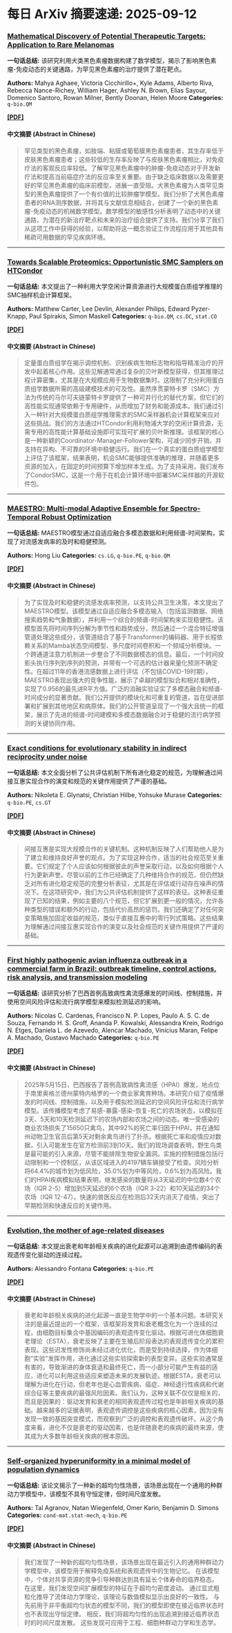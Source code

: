 # 每日 ArXiv 摘要速递: 2025-09-12

### [Mathematical Discovery of Potential Therapeutic Targets: Application to Rare Melanomas](https://arxiv.org/abs/2509.08013)

**一句话总结:** 该研究利用犬类黑色素瘤数据构建了数学模型，揭示了影响黑色素瘤-免疫动态的关键通路，为罕见黑色素瘤的治疗提供了潜在靶点。

**Authors:** Mahya Aghaee, Victoria Cicchirillo+, Kyle Adams, Alberto Riva, Rebecca Nance-Richey, William Hager, Ashley N. Brown, Elias Sayour, Domenico Santoro, Rowan Milner, Bently Doonan, Helen Moore
**Categories:** `q-bio.QM`

[**[PDF]**](https://arxiv.org/pdf/2509.08013)

#### 中文摘要 (Abstract in Chinese)

> 罕见类型的黑色素瘤，如肢端、粘膜或葡萄膜黑色素瘤患者，其生存率低于皮肤黑色素瘤患者；这些较低的生存率反映了与皮肤黑色素瘤相比，对免疫疗法的客观反应率较低。了解罕见黑色素瘤中的肿瘤-免疫动态对于开发新疗法和提高当前癌症疗法的反应率至关重要。由于缺乏临床数据以及需要更好的罕见黑色素瘤的临床前模型，进展一直受阻。犬黑色素瘤为人类罕见类型的黑色素瘤提供了一个有价值的比较肿瘤学模型。我们分析了犬黑色素瘤患者的RNA测序数据，并将其与文献信息相结合，创建了一个新的黑色素瘤-免疫动态的机械数学模型。数学模型的敏感性分析表明了动态中的关键通路，为潜在的新治疗靶点和未来的治疗组合提供了支持。我们分享了我们从这项工作中获得的经验，以帮助将这一概念验证工作流程应用于其他具有稀疏可用数据的罕见疾病环境。

---

### [Towards Scalable Proteomics: Opportunistic SMC Samplers on HTCondor](https://arxiv.org/abs/2509.08020)

**一句话总结:** 本文提出了一种利用大学空闲计算资源进行大规模蛋白质组学推理的SMC抽样机会计算框架。

**Authors:** Matthew Carter, Lee Devlin, Alexander Philips, Edward Pyzer-Knapp, Paul Spirakis, Simon Maskell
**Categories:** `q-bio.QM`, `cs.DC`, `stat.CO`

[**[PDF]**](https://arxiv.org/pdf/2509.08020)

#### 中文摘要 (Abstract in Chinese)

> 定量蛋白质组学在揭示调控机制、识别疾病生物标志物和指导精准治疗的开发中起着核心作用。这些见解通常通过复杂的贝叶斯模型获得，但其推理过程计算密集，尤其是在大规模应用于生物数据集时。这限制了充分利用蛋白质组学数据所需的高级建模技术的可及性。虽然序贯蒙特卡罗（SMC）方法为传统的马尔可夫链蒙特卡罗提供了一种可并行化的替代方案，但它们的高性能实现通常依赖于专用硬件，从而增加了财务和能源成本。我们通过引入一种针对大规模蛋白质组学推理需求的SMC采样器机会计算框架来应对这些挑战。我们的方法通过HTCondor利用利物浦大学的空闲计算资源，无需专用的高性能计算基础设施即可实现可扩展的贝叶斯推理。该框架的核心是一种新颖的Coordinator-Manager-Follower架构，可减少同步开销，并支持在异构、不可靠的环境中稳健运行。我们在一个真实的蛋白质组学模型上评估了该框架，结果表明，机会SMC能够提供准确的推理，并随着更多资源的加入，在固定的时间预算下增加样本生成。为了支持采用，我们发布了CondorSMC，这是一个用于在机会计算环境中部署SMC采样器的开源软件包。

---

### [MAESTRO: Multi-modal Adaptive Ensemble for Spectro-Temporal Robust Optimization](https://arxiv.org/abs/2509.08578)

**一句话总结:** MAESTRO模型通过自适应融合多模态数据和利用频谱-时间架构，实现了对流感发病率的及时和稳健预测。

**Authors:** Hong Liu
**Categories:** `cs.LG`, `q-bio.PE`, `q-bio.QM`

[**[PDF]**](https://arxiv.org/pdf/2509.08578)

#### 中文摘要 (Abstract in Chinese)

> 为了实现及时和稳健的流感发病率预测，以支持公共卫生决策，本文提出了MAESTRO模型。该模型通过自适应融合多模态输入（包括监测数据、网络搜索趋势和气象数据），并利用一个综合的频谱-时间架构来实现稳健性。该模型首先将时间序列分解为季节性和趋势成分，然后通过一个混合特征增强管道处理这些成分，该管道结合了基于Transformer的编码器、用于长程依赖关系的Mamba状态空间模型、多尺度时间卷积和一个频域分析模块。一个跨通道注意力机制进一步整合了不同数据模态的信息。最后，一个时间投影头执行序列到序列的预测，并带有一个可选的估计器来量化预测不确定性。在超过11年的香港流感数据上进行评估（不包括COVID-19时期），MAESTRO表现出强大的竞争性能，展示了卓越的模型拟合和相对准确性，实现了0.956的最先进R平方值。广泛的消融实验证实了多模态融合和频谱-时间成分的显著贡献。我们公开提供的模块化和可重复的管道，旨在促进部署和扩展到其他地区和病原体。我们的公开管道呈现了一个强大且统一的框架，展示了先进的频谱-时间建模和多模态数据融合对于稳健的流行病学预测的关键协同作用。

---

### [Exact conditions for evolutionary stability in indirect reciprocity under noise](https://arxiv.org/abs/2509.08006)

**一句话总结:** 本文全面分析了公共评估机制下所有进化稳定的规范，为理解通过间接互惠实现合作的演变和规范的关键作用提供了严谨的基础。

**Authors:** Nikoleta E. Glynatsi, Christian Hilbe, Yohsuke Murase
**Categories:** `q-bio.PE`, `cs.GT`

[**[PDF]**](https://arxiv.org/pdf/2509.08006)

#### 中文摘要 (Abstract in Chinese)

> 间接互惠是实现大规模合作的关键机制。这种机制反映了人们帮助他人是为了建立和维持良好声誉的观点。为了实现这种合作，适当的社会规范至关重要。它们规定了个人应该如何根据彼此的声誉采取行动，以及如何根据个人行为更新声誉。尽管以前的工作已经确定了几种维持合作的规范，但仍然缺乏对所有进化稳定规范的完整分析表征，尤其是在评估或行动存在噪声的情况下。在这项研究中，我们为公共评估机制提供了这样的表征。这种表征重现了已知的结果，例如主要的八个规范，但它扩展到更一般的情况，允许各种类型的错误和额外的行动，包括代价高昂的惩罚。我们还确定了对任何突变策略施加固定收益的规范，类似于直接互惠中的零行列式策略。这些结果为理解通过间接互惠实现合作的演变以及社会规范的关键作用提供了严谨的基础。

---

### [First highly pathogenic avian influenza outbreak in a commercial farm in Brazil: outbreak timeline, control actions, risk analysis, and transmission modeling](https://arxiv.org/abs/2509.08492)

**一句话总结:** 该研究分析了巴西首例高致病性禽流感爆发的时间线、控制措施，并使用空间风险评估和流行病学模型来模拟检测延迟的影响。

**Authors:** Nicolas C. Cardenas, Francisco N. P. Lopes, Paulo A. S. C. de Souza, Fernando H. S. Groff, Ananda P. Kowalski, Alessandra Krein, Rodrigo N. Etges, Daniela L. de Azevedo, Alencar Machado, Vinícius Maran, Felipe A. Machado, Gustavo Machado
**Categories:** `q-bio.PE`

[**[PDF]**](https://arxiv.org/pdf/2509.08492)

#### 中文摘要 (Abstract in Chinese)

> 2025年5月15日，巴西报告了首例高致病性禽流感（HPAI）爆发，地点位于南里奥格兰德州蒙特内格罗的一个商业家禽育种场。本研究介绍了疫情爆发的时间线、控制措施，以及用于模拟检测延迟的空间风险评估和流行病学模型。该传播模型考虑了易感-暴露-感染-恢复-死亡的农场状态，以模拟在3天、5天和10天检测延迟下的农场内部和农场之间的动态。唯一受感染的商业农场损失了15650只禽鸟，其中92%的死亡率归因于HPAI，并在通知州动物卫生官员后第5天对剩余禽鸟进行了扑杀。根据死亡率和疫情应对数据，引入可能发生在官方检测前3到10天。我们的现场调查表明，野生鸟类是最可能的引入来源，尽管不能排除生物安全漏洞。实施的控制措施包括行动限制和一个控制区，从该区域进入的4197辆车辆接受了检查。风险分析将64.4%的城市划为低风险，35.0%划为中等风险，0.6%划为高风险。我们的HPAI疾病模拟结果表明，继发感染的数量将从3天延迟的中位数4个农场（IQR 2-5）增加到5天延迟的6个农场（IQR 3-22）和10天延迟的34个农场（IQR 12-47）。快速的兽医反应在检测后32天内消灭了疫情，突出了早期检测和快速反应的关键作用。

---

### [Evolution, the mother of age-related diseases](https://arxiv.org/abs/2509.08806)

**一句话总结:** 本文提出衰老和年龄相关疾病的进化起源可以追溯到由遗传编码的表观遗传变化驱动的连续过程。

**Authors:** Alessandro Fontana
**Categories:** `q-bio.PE`

[**[PDF]**](https://arxiv.org/pdf/2509.08806)

#### 中文摘要 (Abstract in Chinese)

> 衰老和年龄相关疾病的进化起源一直是生物学中的一个基本问题。本研究关注的是最近提出的一个框架，该框架将发育和衰老概念化为一个连续的过程，由细胞目标集合中基因编码的表观遗传变化驱动。根据可进化体细胞衰老理论（ESTA），衰老反映了主要在生殖后阶段表达的表观遗传变化的累积表现。这些迟发性修饰尚未经过进化优化，而是受到持续选择，作为体细胞“实验”发挥作用，进化通过这些实验探索新的表型变异。这些实验通常是有害的，导致渐进的身体衰退和最终死亡，而一小部分可能产生有益的适应，进化可以利用这些适应来塑造未来的发展轨迹。根据ESTA，衰老可以理解为进化在行动，但老年也是心血管疾病、癌症、神经退行性疾病和代谢综合征等主要疾病的最强风险因素。我们认为，这种关联不仅仅是相关的，而且是因果的：驱动发育和衰老的相同表观遗传过程也是年龄相关疾病的基础。越来越多的证据表明，表观遗传调控是这些疾病的核心因素，因为没有发现一致的基因突变模式，而观察到广泛的调控和表观遗传破坏。从这个角度来看，进化不仅是衰老的驱动因素，也是伴随衰老的疾病的最终来源，使其成为大多数年龄相关疾病的根本原因。

---

### [Self-organized hyperuniformity in a minimal model of population dynamics](https://arxiv.org/abs/2509.08077)

**一句话总结:** 该论文揭示了一种新的超均匀性场景，该场景出现在一个通用的种群动力学模型中，该模型不具有守恒定律，但时间尺度发散。

**Authors:** Tal Agranov, Natan Wiegenfeld, Omer Karin, Benjamin D. Simons
**Categories:** `cond-mat.stat-mech`, `q-bio.PE`

[**[PDF]**](https://arxiv.org/pdf/2509.08077)

#### 中文摘要 (Abstract in Chinese)

> 我们发现了一种新的超均匀性场景，该场景出现在最近引入的通用种群动力学模型中，该模型用于解释免疫系统和表观遗传中的生物记忆。 在该模型中，个体对共享资源的竞争引导种群达到具有延长个体寿命的临界稳态。 在这里，我们发现空间扩展模型的特征在于超均匀密度波动。 通过显式粗粒化推导了流体动力学理论，该理论与数值模拟显示出良好的一致性。 与先前用于非平衡超均匀状态的模型不同，我们的模型即使在接近临界状态时也不表现出守恒定律。 相反，我们将超均匀性的出现追溯到接近临界状态时的时间尺度发散。 这些发现可应用于工程、细胞种群动力学和生态学。
